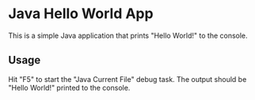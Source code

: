 # Java Hello World App

This is a simple Java application that prints "Hello World!" to the console.

## Usage

Hit "F5" to start the "Java Current File" debug task. The output should be "Hello World!" printed to the console.